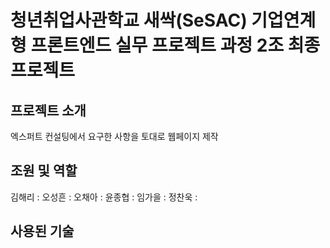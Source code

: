 # 청년취업사관학교 새싹(SeSAC) 기업연계형 프론트엔드 실무 프로젝트 과정 2조 최종프로젝트
## 프로젝트 소개
 엑스퍼트 컨설팅에서 요구한 사항을 토대로 웹페이지 제작
## 조원 및 역할
김해리 :
오성흔 :
오채아 :
윤종협 :
임가을 :
정찬욱 : 

## 사용된 기술
 
